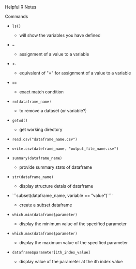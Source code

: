 Helpful R Notes

Commands
* ```ls()```
	* will show the variables you have defined

* ```=```		
	* assignment of a value to a variable

* ```<-```	
	* equivalent of "=" for assignment of a value to a variable

* ```==```		
	* exact match condition

* ```rm(dataframe_name)```
	* to remove a dataset (or variable?)
	
* ```getwd()```
	* get working directory
	
* ```read.csv("dataframe_name.csv")```

* ```write.csv(dateframe_name, "output_file_name.csv")```

* ```summary(dataframe_name)```
	* provide summary stats of dataframe

* ```str(dataframe_name)```
	* display structure detals of dataframe
	
* ```subset(dataframe_name, variable == "value")````
	* create a subset dataframe
	
* ```which.min(dataframe$parameter)```
	* display the minimum value of the specified parameter

* ```which.max(dataframe$parameter)```
	* display the maximum value of the specified parameter
	
* ```dataframe$parameter[ith_index_value]```
	* display value of the parameter at the ith index value




